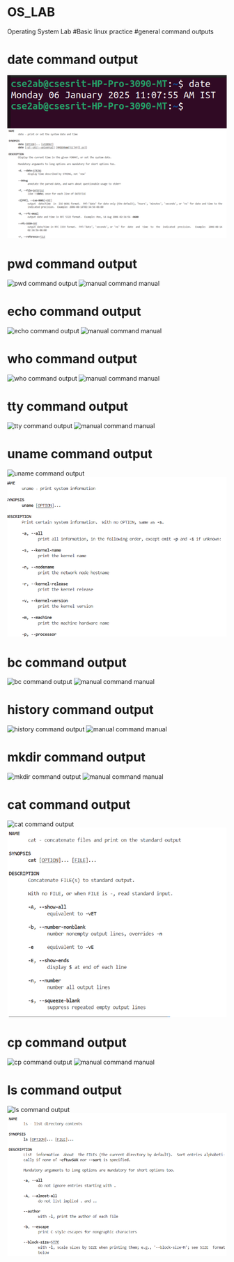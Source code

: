 # OS_LAB
Operating System Lab
#Basic linux practice
#general command outputs
# date command output
![date command output](date.png)
![manual command manual](dateman.png)
# pwd command output
![pwd command output](pwd.png)
![manual command manual](manpwd.png)
# echo command output
![echo command output](echo.png)
![manual command manual](manecho.png)
# who command output
![who command output](who.png)
![manual command manual](manwho.png)
# tty command output
![tty command output](tty.png)
![manual command manual](mantty.png)
# uname command output
![uname command output](uname.png)
![manual command manual](unamemanual.png)
# bc command output
![bc command output](bc.png)
![manual command manual](manbc.png)
# history command output
![history command output](history.png)
![manual command manual](manhistory.png)
# mkdir command output
![mkdir command output](mkdir.png)
![manual command manual](manmkdir.png)
# cat command output
![cat command output](cat.png)
![manual command manual](catman.png)
# cp command output
![cp command output](cp.png)
![manual command manual](cpman.png)
# ls command output
![ls command output](ls.png)
![manual command manual](lsman.png)
